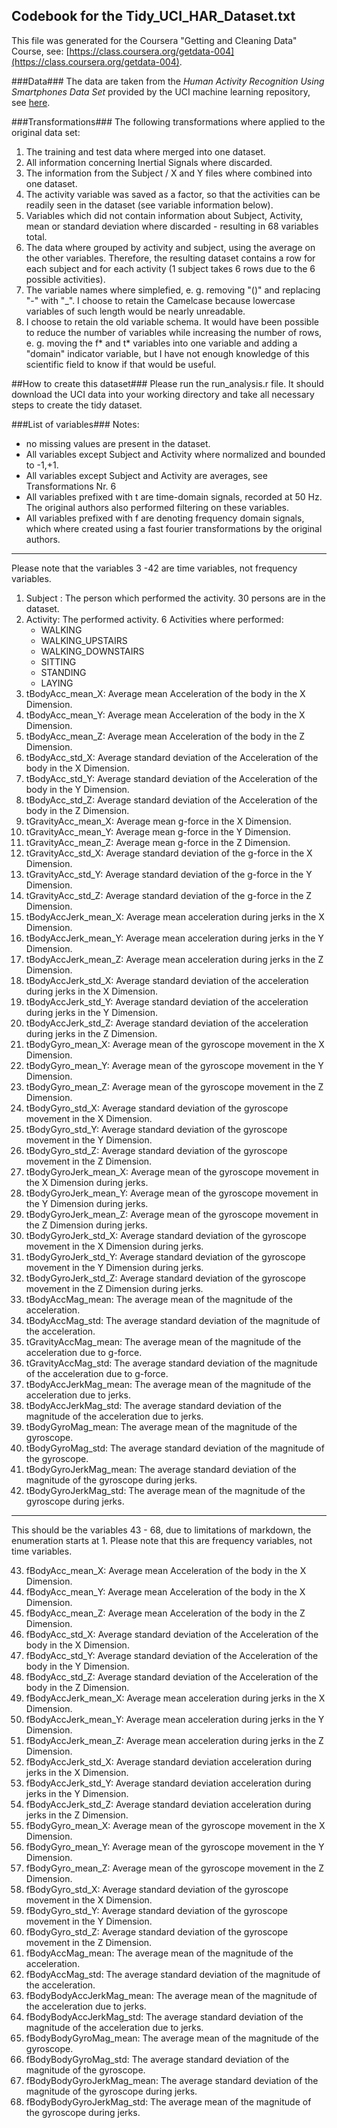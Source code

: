 ## Codebook for the Tidy\_UCI\_HAR_Dataset.txt ##
This file was generated for the Coursera "Getting and Cleaning Data" Course, see: [https://class.coursera.org/getdata-004](https://class.coursera.org/getdata-004).

###Data###
The data are taken from the *Human Activity Recognition Using Smartphones Data Set* provided by the UCI machine learning repository, see [here](http://archive.ics.uci.edu/ml/datasets/Human+Activity+Recognition+Using+Smartphones).

###Transformations###
The following transformations where applied to the original data set:

1. The training and test data where merged into one dataset.
2. All information concerning Inertial Signals where discarded.
3. The information from the Subject / X and Y files where combined into one dataset.
4. The activity variable was saved as a factor, so that the activities can be readily seen in the dataset (see variable information below).
5. Variables which did not contain information about Subject, Activity, mean or standard deviation where discarded - resulting in 68 variables total.
6. The data where grouped by activity and subject, using the average on the other variables. Therefore, the resulting dataset contains a row for each subject and for each activity (1 subject takes 6 rows due to the 6 possible activities).
7. The variable names where simplefied, e. g. removing "()" and replacing "-" with "_". I choose to retain the Camelcase because lowercase variables of such length would be nearly unreadable. 
8. I choose to retain the old variable schema. It would have been possible to reduce the number of variables while increasing the number of rows, e. g. moving the f* and t* variables into one variable and adding a "domain" indicator variable, but I have not enough knowledge of this scientific field to know if that would be useful.

##How to create this dataset###
Please run the run_analysis.r file. It should download the UCI data into your working directory and take all necessary steps to create the tidy dataset. 

###List of variables###
Notes: 

- no missing values are present in the dataset.
- All variables except Subject and Activity where normalized and bounded to -1,+1.
- All variables except Subject and Activity are averages, see Transformations Nr. 6
- All variables prefixed with t are time-domain signals, recorded at 50 Hz. The original authors also performed filtering on these variables.
- All variables prefixed with f are denoting frequency domain signals, which where created using a fast fourier transformations by the original authors.


----------
Please note that the variables 3 -42  are time variables, not frequency variables.
 
1. Subject : The person which performed the activity. 30 persons are in the dataset.
2. Activity: The performed activity. 6 Activities where performed: 
	- WALKING
	- WALKING_UPSTAIRS
	- WALKING_DOWNSTAIRS
	- SITTING
	- STANDING
	- LAYING
1. tBodyAcc_mean_X: Average mean Acceleration of the body in the X Dimension.
1. tBodyAcc_mean_Y: Average mean Acceleration of the body in the X Dimension.
1. tBodyAcc_mean_Z: Average mean Acceleration of the body in the Z Dimension.
1. tBodyAcc_std_X: Average standard deviation of the Acceleration of the body in the X Dimension.
1. tBodyAcc_std_Y: Average standard deviation of the Acceleration of the body in the Y Dimension.
1. tBodyAcc_std_Z: Average standard deviation of the Acceleration of the body in the Z Dimension.
1. tGravityAcc_mean_X: Average mean g-force in the X Dimension.
1. tGravityAcc_mean_Y: Average mean g-force in the Y Dimension.
1. tGravityAcc_mean_Z: Average mean g-force in the Z Dimension.
1. tGravityAcc_std_X: Average standard deviation of the g-force in the X Dimension.
1. tGravityAcc_std_Y: Average standard deviation of the g-force in the Y Dimension.
1. tGravityAcc_std_Z: Average standard deviation of the g-force in the Z Dimension.
1. tBodyAccJerk_mean_X: Average mean acceleration during jerks in the X Dimension.
1. tBodyAccJerk_mean_Y: Average mean acceleration during jerks in the Y Dimension.
1. tBodyAccJerk_mean_Z: Average mean acceleration during jerks in the Z Dimension.
1. tBodyAccJerk_std_X: Average standard deviation of the acceleration during jerks in the X Dimension.
1. tBodyAccJerk_std_Y: Average standard deviation of the acceleration during jerks in the Y Dimension.
1. tBodyAccJerk_std_Z: Average standard deviation of the acceleration during jerks in the Z Dimension.
1. tBodyGyro_mean_X: Average mean of the gyroscope movement in the X Dimension.
1. tBodyGyro_mean_Y: Average mean of the gyroscope movement in the Y Dimension.
1. tBodyGyro_mean_Z: Average mean of the gyroscope movement in the Z Dimension.
1. tBodyGyro_std_X: Average standard deviation of the gyroscope movement in the X Dimension.
1. tBodyGyro_std_Y: Average standard deviation of the gyroscope movement in the Y Dimension.
1. tBodyGyro_std_Z: Average standard deviation of the gyroscope movement in the Z Dimension.
1. tBodyGyroJerk_mean_X: Average mean of the gyroscope movement in the X Dimension during jerks.
1. tBodyGyroJerk_mean_Y: Average mean of the gyroscope movement in the Y Dimension during jerks.
1. tBodyGyroJerk_mean_Z: Average mean of the gyroscope movement in the Z Dimension during jerks.
1. tBodyGyroJerk_std_X: Average standard deviation of the gyroscope movement in the X Dimension during jerks.
1. tBodyGyroJerk_std_Y: Average standard deviation of the gyroscope movement in the Y Dimension during jerks.
1. tBodyGyroJerk_std_Z: Average standard deviation of the gyroscope movement in the Z Dimension during jerks.
1. tBodyAccMag_mean: The average mean of the magnitude of the acceleration.
1. tBodyAccMag_std: The average standard deviation of the magnitude of the acceleration.
1. tGravityAccMag_mean: The average mean of the magnitude of the acceleration due to g-force.
1. tGravityAccMag_std: The average standard deviation of the magnitude of the acceleration due to g-force.
1. tBodyAccJerkMag_mean: The average mean of the magnitude of the acceleration due to jerks.
1. tBodyAccJerkMag_std: The average standard deviation of the magnitude of the acceleration due to jerks.
1. tBodyGyroMag_mean: The average mean of the magnitude of the gyroscope.
1. tBodyGyroMag_std: The average standard deviation of the magnitude of the gyroscope.
1. tBodyGyroJerkMag_mean: The average standard deviation of the magnitude of the gyroscope during jerks.
1. tBodyGyroJerkMag_std: The average mean of the magnitude of the gyroscope during jerks.

----------
This should be the variables 43 - 68, due to limitations of markdown, the enumeration starts at 1.
Please note that this are frequency variables, not time variables.

43. fBodyAcc_mean_X: Average mean Acceleration of the body in the X Dimension.
44. fBodyAcc_mean_Y: Average mean Acceleration of the body in the X Dimension.
1. fBodyAcc_mean_Z: Average mean Acceleration of the body in the Z Dimension.
1. fBodyAcc_std_X: Average standard deviation of the Acceleration of the body in the X Dimension.
1. fBodyAcc_std_Y: Average standard deviation of the Acceleration of the body in the Y Dimension.
1. fBodyAcc_std_Z: Average standard deviation of the Acceleration of the body in the Z Dimension.
1. fBodyAccJerk_mean_X: Average mean acceleration during jerks in the X Dimension.
1. fBodyAccJerk_mean_Y: Average mean acceleration during jerks in the Y Dimension.
1. fBodyAccJerk_mean_Z: Average mean acceleration during jerks in the Z Dimension.
1. fBodyAccJerk_std_X: Average standard deviation acceleration during jerks in the X Dimension.
1. fBodyAccJerk_std_Y: Average standard deviation acceleration during jerks in the Y Dimension.
1. fBodyAccJerk_std_Z: Average standard deviation acceleration during jerks in the Z Dimension.
1. fBodyGyro_mean_X: Average mean of the gyroscope movement in the X Dimension.
1. fBodyGyro_mean_Y: Average mean of the gyroscope movement in the Y Dimension.
1. fBodyGyro_mean_Z: Average mean of the gyroscope movement in the Z Dimension.
1. fBodyGyro_std_X: Average standard deviation of the gyroscope movement in the X Dimension.
1. fBodyGyro_std_Y: Average standard deviation of the gyroscope movement in the Y Dimension.
1. fBodyGyro_std_Z: Average standard deviation of the gyroscope movement in the Z Dimension.
1. fBodyAccMag_mean: The average mean of the magnitude of the acceleration.
1. fBodyAccMag_std: The average standard deviation of the magnitude of the acceleration.
1. fBodyBodyAccJerkMag_mean: The average mean of the magnitude of the acceleration due to jerks.
1. fBodyBodyAccJerkMag_std: The average standard deviation of the magnitude of the acceleration due to jerks.
1. fBodyBodyGyroMag_mean: The average mean of the magnitude of the gyroscope.
1. fBodyBodyGyroMag_std: The average standard deviation of the magnitude of the gyroscope.
1. fBodyBodyGyroJerkMag_mean: The average standard deviation of the magnitude of the gyroscope during jerks.
1. fBodyBodyGyroJerkMag_std: The average mean of the magnitude of the gyroscope during jerks.